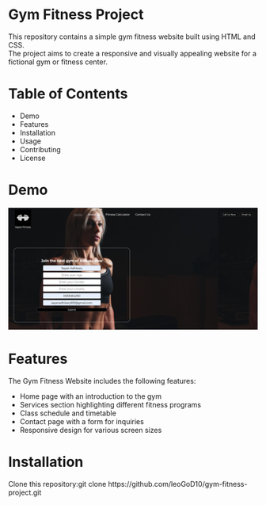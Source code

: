 <h1>Gym Fitness Project</h1>
<p>This repository contains a simple gym fitness website built using HTML and CSS.<br> The project aims to create a responsive and visually appealing website for a fictional gym or fitness center.</p>
<h1>Table of Contents</h1>
<ul>  
 <li>Demo</li>
 <li>Features</li>
 <li>Installation</li>
 <li>Usage</li>
 <li>Contributing</li>
 <li>License</li>
</ul>
<h1>Demo</h1>
<img src="Demo1.png" alt="Error loading image">
<h1>Features</h1>
<p>The Gym Fitness Website includes the following features:</p>
<ul>
 <li>Home page with an introduction to the gym</li>
 <li>Services section highlighting different fitness programs</li>
 <li>Class schedule and timetable</li>
 <li>Contact page with a form for inquiries</li>
 <li>Responsive design for various screen sizes</li>
</ul>
<h1>Installation</h1>
<p>Clone this repository:git clone https://github.com/leoGoD10/gym-fitness-project.git</p>
